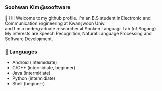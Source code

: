 ### Soohwan Kim @sooftware  
  
👋 Hi! Welcome to my github profile. I'm an B.S student in Electronic and Communication engineering at Kwangwoon Univ.   
and I`m a undergraduate researcher at Spoken Language Lab (of Sogang).   
My interests are Speech Recognition, Natural Language Processing and Software Development.   

  
### 🔭 Languages  
* Android (intermidiate)  
* C/C++ (intermidiate, beginner)  
* Java (intermidiate)  
* Python (intermidiate)  
* Shell (beginner)

  
<!--
**sooftware/sooftware** is a ✨ _special_ ✨ repository because its `README.md` (this file) appears on your GitHub profile.

Here are some ideas to get you started:

- 🔭 I’m currently working on ...
- 🌱 I’m currently learning ...
- 👯 I’m looking to collaborate on ...
- 🤔 I’m looking for help with ...
- 💬 Ask me about ...
- 📫 How to reach me: ...
- 😄 Pronouns: ...
- ⚡ Fun fact: ...
-->
